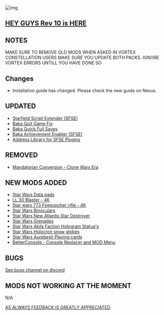 ![img](https://s11.gifyu.com/images/SgCoI.png)

## [HEY GUYS Rev 10 is HERE](https://)

## NOTES

MAKE SURE TO REMOVE OLD MODS WHEN ASKED IN VORTEX
CONSTELLATION USERS MAKE SURE YOU UPDATE BOTH PACKS. IGNORE VORTEX ERRORS UNTILL YOU HAVE DONE SO

## Changes

- Installation guide has changed. Please check the new guide on Nexus.

## UPDATED

- [Starfield Script Extender (SFSE)](https://www.nexusmods.com/starfield/mods/106?tab=description)
- [Baka Quit Game Fix](https://www.nexusmods.com/starfield/mods/1662)
- [Baka Quick Full Saves](https://www.nexusmods.com/starfield/mods/1750)
- [Baka Achievement Enabler (SFSE)](https://www.nexusmods.com/starfield/mods/658)
- [Address Library for SFSE Plugins](https://www.nexusmods.com/starfield/mods/3256)

## REMOVED

- [Mandalorian Conversion - Clone Wars Era](https://www.nexusmods.com/starfield/mods/4783?tab=description)

## NEW MODS ADDED

- [Star Wars Data pads](https://www.nexusmods.com/starfield/mods/6844?tab=description)
- [LL 30 Blaster - 4K](https://www.nexusmods.com/starfield/mods/5933)
- [Star wars 773 Firepuncher rifle - 4K](https://www.nexusmods.com/starfield/mods/6171?tab=description)
- [Star Wars Binoculars](https://www.nexusmods.com/starfield/mods/6843?tab=description)
- [Star Wars New Atlantis Star Destroyer](https://www.nexusmods.com/starfield/mods/6820?tab=description)
- [Star Wars Grenades](https://www.nexusmods.com/starfield/mods/6774?tab=description)
- [Star Wars Akila Faction Hologram Statue's](https://www.nexusmods.com/starfield/mods/6467?tab=description)
- [Star Wars Holocron snow globes](https://www.nexusmods.com/starfield/mods/6618?tab=description)
- [Star Wars Aurebesh Playing cards](https://www.nexusmods.com/starfield/mods/6481?tab=description)
- [BetterConsole - Console Replacer and MOD Menu](https://www.nexusmods.com/starfield/mods/3683)

## BUGS

[See bugs channel on discord](https://discord.gg/xZNztPjA2u)

## MODS NOT WORKING AT THE MOMENT

N/A

[AS ALWAYS FEEDBACK IS GREATLY APPRECIATED](https://)
